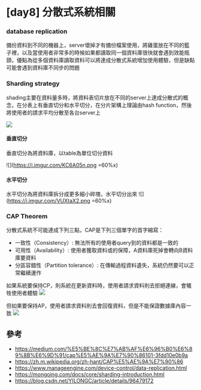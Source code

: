 
# [day8] 分散式系統相關
### database replication
備份資料到不同的機器上，server壞掉才有備份檔案使用，將雞蛋放在不同的籃子裡，以及當使用者非常多的時候如果都讀取同一個資料庫很快就會遇到效能瓶頸，優點為從多個資料庫讀取資料可以將達成分散式系統增加使用體驗，但是缺點可能會遇到資料庫不同步的問題

### Sharding strategy
shading主要在資料量多時，將資料表切片放在不同的server上達成分散式的概念，在分表上有垂直切分和水平切分，在分片架構上理論由hash function，然後將使用者的請求平均分散至各台server上

![](https://i.imgur.com/PU2jtVG.png)

#### 垂直切分
垂直切分為將資料庫，以table為單位切分資料

![](https://i.imgur.com/KC6A05n.png =60%x)

#### 水平切分
水平切分為將資料庫拆分成更多細小碎塊，水平切分出來
![](https://i.imgur.com/VUXtaX2.png =60%x)


### CAP Theorem
分散式系統不可能達成下列三點，CAP是下列三個單字的首字縮寫：
* 一致性（Consistency）: 無法所有的使用者query到的資料都是一致的
* 可用性（Availability）: 使用者獲取資料或的保障，A資料庫死掉會轉向B資料庫要資料
* 分區容錯性（Partition tolerance）: 在傳輸過程資料遺失，系統仍然要可以正常繼續運作

如果系統要保持CP，則系統在更新資料時，使用者請求資料則去拒絕連線，會犧牲使用者體驗
![](https://i.imgur.com/3gcP960.png)

但如果要保持AP，使用者請求資料則去會回復資料，但是不能保證數據庫內容一致
![](https://i.imgur.com/KENTjiz.png)

## 參考
* https://medium.com/%E5%BE%8C%E7%AB%AF%E6%96%B0%E6%89%8B%E6%9D%91/cap%E5%AE%9A%E7%90%86101-3fdd10e0b9a
* https://zh.m.wikipedia.org/zh-hant/CAP%E5%AE%9A%E7%90%86
* https://www.manageengine.com/device-control/data-replication.html
* https://mongoing.com/docs/core/sharding-introduction.html
* https://blog.csdn.net/YILONGC/article/details/96479172
